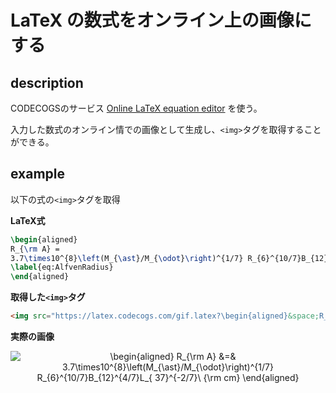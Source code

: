 # LaTeX の数式をオンライン上の画像にする

## description
CODECOGSのサービス [Online LaTeX equation editor](https://www.codecogs.com/latex/eqneditor.php) を使う。

入力した数式のオンライン情での画像として生成し、`<img>`タグを取得することができる。

## example

以下の式の`<img>`タグを取得

**LaTeX式**   
```tex
\begin{aligned}
R_{\rm A} = 
3.7\times10^{8}\left(M_{\ast}/M_{\odot}\right)^{1/7} R_{6}^{10/7}B_{12}^{4/7}L_{ 37}^{-2/7}\ {\rm cm},
\label{eq:AlfvenRadius}
\end{aligned}
```

**取得した`<img>`タグ**  
```html
<img src="https://latex.codecogs.com/gif.latex?\begin{aligned}&space;R_{\rm&space;A}&space;&=&&space;3.7\times10^{8}\left(M_{\ast}/M_{\odot}\right)^{1/7}&space;R_{6}^{10/7}B_{12}^{4/7}L_{&space;37}^{-2/7}\&space;{\rm&space;cm},&space;\label{eq:AlfvenRadius}&space;\end{aligned}" title="\begin{aligned} R_{\rm A} &=& 3.7\times10^{8}\left(M_{\ast}/M_{\odot}\right)^{1/7} R_{6}^{10/7}B_{12}^{4/7}L_{ 37}^{-2/7}\ {\rm cm} \end{aligned}" />
```

**実際の画像**
<div align="center">
<img src="https://latex.codecogs.com/gif.latex?\begin{aligned}&space;R_{\rm&space;A}&space;&=&&space;3.7\times10^{8}\left(M_{\ast}/M_{\odot}\right)^{1/7}&space;R_{6}^{10/7}B_{12}^{4/7}L_{&space;37}^{-2/7}\&space;{\rm&space;cm},&space;\label{eq:AlfvenRadius}&space;\end{aligned}" title="\begin{aligned} R_{\rm A} &=& 3.7\times10^{8}\left(M_{\ast}/M_{\odot}\right)^{1/7} R_{6}^{10/7}B_{12}^{4/7}L_{ 37}^{-2/7}\ {\rm cm} \end{aligned}" />
</div>
